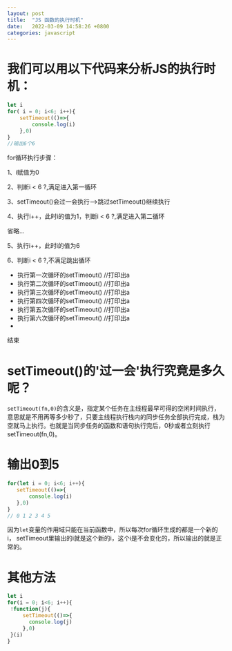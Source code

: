 ```yaml
---
layout: post
title:  "JS 函数的执行时机"
date:   2022-03-09 14:58:26 +0800
categories: javascript
---
```



 # 我们可以用以下代码来分析JS的执行时机：

```javascript
let i 
for( i = 0; i<6; i++){
    setTimeout(()=>{
        console.log(i)
    },0)
}
//输出6个6 
```
for循环执行步骤：

1、i赋值为0

2、判断i < 6 ?,满足进入第一循环

3、setTimeout()会过一会执行–>跳过setTimeout()继续执行

4、执行i++，此时i的值为1，判断i < 6 ?,满足进入第二循环

省略…

5、执行i++，此时i的值为6

6、判断i < 6 ?,不满足跳出循环

 * 执行第一次循环的setTimeout() //打印出a
 * 执行第二次循环的setTimeout() //打印出a
 * 执行第三次循环的setTimeout() //打印出a
 * 执行第四次循环的setTimeout() //打印出a
 * 执行第五次循环的setTimeout() //打印出a
 * 执行第六次循环的setTimeout() //打印出a
 * 
结束

 # setTimeout()的'过一会'执行究竟是多久呢？
 
 ```setTimeout(fn,0)```的含义是，指定某个任务在主线程最早可得的空闲时间执行，意思就是不用再等多少秒了，只要主线程执行栈内的同步任务全部执行完成，栈为空就马上执行。也就是当同步任务的函数和语句执行完后，0秒或者立刻执行setTimeout(fn,0)。

 # 输出0到5
 
 ```javascript
 for(let i = 0; i<6; i++){
    setTimeout(()=>{
        console.log(i)
    },0)
}
// 0 1 2 3 4 5
```

 因为```let```变量的作用域只能在当前函数中，所以每次for循环生成的都是一个新的i， setTimeout里输出的i就是这个新的i，这个i是不会变化的，所以输出的就是正常的。
 
 # 其他方法
 
 ```javascript
 let i 
for(i = 0; i<6; i++){
  !function(j){
      setTimeout(()=>{
        console.log(j)
      },0)
  }(i)
}
 ```
 
